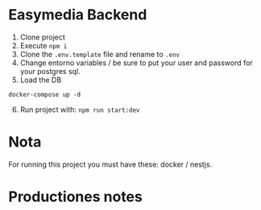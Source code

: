 # Easymedia Backend

1. Clone project
2. Execute ```npm i```
3. Clone the ```.env.template``` file and rename to ```.env```
4. Change entorno variables / be sure to put your user and password for your postgres sql.
5. Load the DB
```
docker-compose up -d
```
6. Run project with: ```npm run start:dev```

# Nota

For running this project you must have these: docker / nestjs.

# Productiones notes